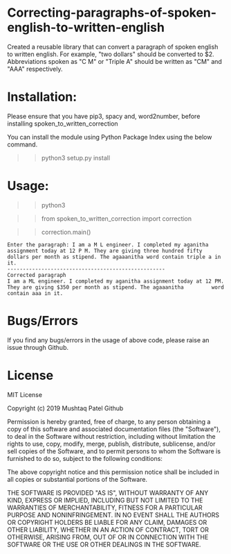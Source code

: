 # Correcting-paragraphs-of-spoken-english-to-written-english
Created a reusable library that can convert a paragraph of spoken english to written english. For example, "two dollars" should be converted to $2. Abbreviations spoken as "C M" or "Triple A" should be written as "CM" and "AAA" respectively.

# Installation:
Please ensure that you have pip3, spacy and, word2number, before installing spoken_to_written_correction

You can install the module using Python Package Index using the below command.

  >>python3 setup.py install

# Usage:

  >>python3
  
  >>from spoken_to_written_correction import correction
  
  >>correction.main()
   
    Enter the paragraph: I am a M L engineer. I completed my aganitha assignment today at 12 P M. They are giving three hundred fifty       dollars per month as stipend. The agaaanitha word contain triple a in it. 
    ---------------------------------------------------
    Corrected paragraph
    I am a ML engineer. I completed my aganitha assignment today at 12 PM. They are giving $350 per month as stipend. The agaaanitha         word contain aaa in it. 


# Bugs/Errors

If you find any bugs/errors in the usage of above code, please raise an issue through Github.

# License

MIT License

Copyright (c) 2019 Mushtaq Patel Github

Permission is hereby granted, free of charge, to any person obtaining a copy of this software and associated documentation files (the "Software"), to deal in the Software without restriction, including without limitation the rights to use, copy, modify, merge, publish, distribute, sublicense, and/or sell copies of the Software, and to permit persons to whom the Software is furnished to do so, subject to the following conditions:

The above copyright notice and this permission notice shall be included in all copies or substantial portions of the Software.

THE SOFTWARE IS PROVIDED "AS IS", WITHOUT WARRANTY OF ANY KIND, EXPRESS OR IMPLIED, INCLUDING BUT NOT LIMITED TO THE WARRANTIES OF MERCHANTABILITY, FITNESS FOR A PARTICULAR PURPOSE AND NONINFRINGEMENT. IN NO EVENT SHALL THE AUTHORS OR COPYRIGHT HOLDERS BE LIABLE FOR ANY CLAIM, DAMAGES OR OTHER LIABILITY, WHETHER IN AN ACTION OF CONTRACT, TORT OR OTHERWISE, ARISING FROM, OUT OF OR IN CONNECTION WITH THE SOFTWARE OR THE USE OR OTHER DEALINGS IN THE SOFTWARE.
